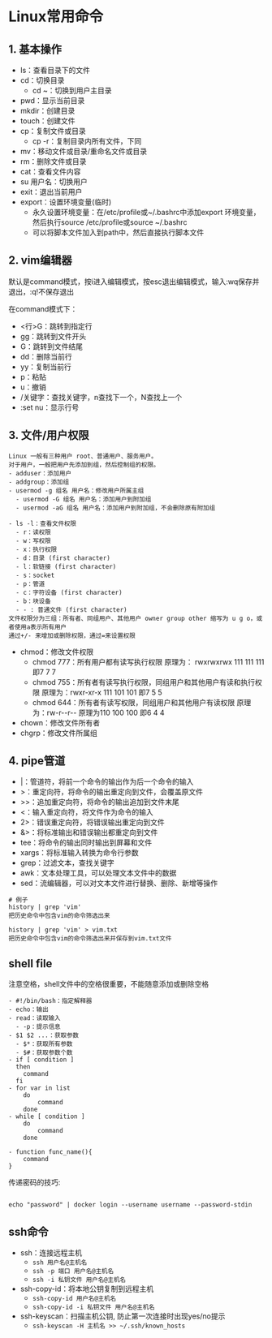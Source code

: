 # Linux常用命令

## 1. 基本操作

- ls：查看目录下的文件
- cd：切换目录
  - cd ~：切换到用户主目录
- pwd：显示当前目录
- mkdir：创建目录
- touch：创建文件
- cp：复制文件或目录
  - cp -r：复制目录内所有文件，下同
- mv：移动文件或目录/重命名文件或目录
- rm：删除文件或目录
- cat：查看文件内容
- su 用户名：切换用户
- exit：退出当前用户
- export：设置环境变量(临时)
  - 永久设置环境变量：在/etc/profile或~/.bashrc中添加export 环境变量， 然后执行source /etc/profile或source ~/.bashrc
  - 可以将脚本文件加入到path中，然后直接执行脚本文件

## 2. vim编辑器

  默认是command模式，按i进入编辑模式，按esc退出编辑模式，输入:wq保存并退出，:q!不保存退出

  在command模式下：
- <行>G：跳转到指定行
- gg：跳转到文件开头
- G：跳转到文件结尾
- dd：删除当前行
- yy：复制当前行
- p：粘贴
- u：撤销
- /关键字：查找关键字，n查找下一个，N查找上一个
- :set nu：显示行号
  
## 3. 文件/用户权限

    Linux 一般有三种用户 root、普通用户、服务用户。
    对于用户，一般把用户先添加到组，然后控制组的权限。
    - adduser：添加用户
    - addgroup：添加组
    - usermod -g 组名 用户名：修改用户所属主组
      - usermod -G 组名 用户名：添加用户到附加组
      - usermod -aG 组名 用户名：添加用户到附加组，不会删除原有附加组

    - ls -l：查看文件权限
      - r：读权限
      - w：写权限
      - x：执行权限
      - d：目录 (first character)
      - l：软链接 (first character)
      - s：socket
      - p：管道
      - c：字符设备 (first character)
      - b：块设备
      - - : 普通文件 (first character)
    文件权限分为三组：所有者、同组用户、其他用户 owner group other 缩写为 u g o，或者使用a表示所有用户
    通过+/- 来增加或删除权限，通过=来设置权限
   - chmod：修改文件权限
     - chmod 777：所有用户都有读写执行权限 原理为： rwxrwxrwx 111 111 111 即7 7 7
     - chmod 755：所有者有读写执行权限，同组用户和其他用户有读和执行权限 原理为：rwxr-xr-x 111 101 101 即7 5 5
     - chmod 644：所有者有读写权限，同组用户和其他用户有读权限 原理为：rw-r--r-- 原理为110 100 100 即6 4 4
   - chown：修改文件所有者
   - chgrp：修改文件所属组

## 4. pipe管道

- |：管道符，将前一个命令的输出作为后一个命令的输入
- \>：重定向符，将命令的输出重定向到文件，会覆盖原文件
- \>>：追加重定向符，将命令的输出追加到文件末尾
- <：输入重定向符，将文件作为命令的输入
- 2>：错误重定向符，将错误输出重定向到文件
- &>：将标准输出和错误输出都重定向到文件
- tee：将命令的输出同时输出到屏幕和文件
- xargs：将标准输入转换为命令行参数
- grep：过滤文本，查找关键字
- awk：文本处理工具，可以处理文本文件中的数据
- sed：流编辑器，可以对文本文件进行替换、删除、新增等操作
  
``` shell
# 例子
history | grep 'vim' 
把历史命令中包含vim的命令筛选出来

history | grep 'vim' > vim.txt
把历史命令中包含vim的命令筛选出来并保存到vim.txt文件
```

## shell file

  注意空格，shell文件中的空格很重要，不能随意添加或删除空格

    - #!/bin/bash：指定解释器
    - echo：输出
    - read：读取输入
      - -p：提示信息
    - $1 $2 ...：获取参数
      - $*：获取所有参数
      - $#：获取参数个数
    - if [ condition ]
      then
        command
      fi
    - for var in list
        do
            command
        done
    - while [ condition ]
        do
            command
        done

    - function func_name(){
        command
    }

传递密码的技巧:

```shell 

echo "password" | docker login --username username --password-stdin

```
## ssh命令

- ssh：连接远程主机
  - `ssh 用户名@主机名`
  - `ssh -p 端口 用户名@主机名`
  - `ssh -i 私钥文件 用户名@主机名`
- ssh-copy-id：将本地公钥复制到远程主机
  - `ssh-copy-id 用户名@主机名`
  - `ssh-copy-id -i 私钥文件 用户名@主机名`
- ssh-keyscan：扫描主机公钥, 防止第一次连接时出现yes/no提示
  - `ssh-keyscan -H 主机名 >> ~/.ssh/known_hosts`
